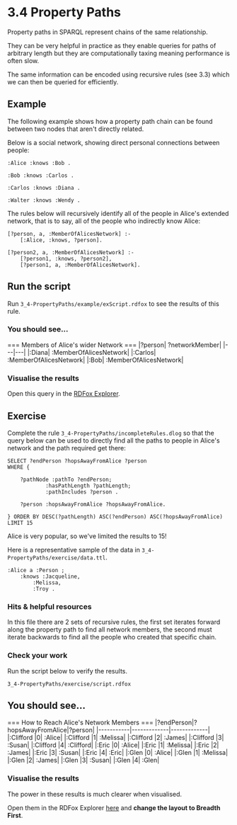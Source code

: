 # 3.4 Property Paths

Property paths in SPARQL represent chains of the same relationship.

They can be very helpful in practice as they enable queries for paths of arbitrary length but they are computationally taxing meaning performance is often slow.

The same information can be encoded using recursive rules (see 3.3) which we can then be queried for efficiently.

## Example

The following example shows how a property path chain can be found between two nodes that aren't directly related.

Below is a social network, showing direct personal connections between people:

```
:Alice :knows :Bob .

:Bob :knows :Carlos .

:Carlos :knows :Diana .

:Walter :knows :Wendy .
```
The rules below will recursively identify all of the people in Alice's extended network, that is to say, all of the people who indirectly know Alice:
```
[?person, a, :MemberOfAlicesNetwork] :-
    [:Alice, :knows, ?person].

[?person2, a, :MemberOfAlicesNetwork] :-
    [?person1, :knows, ?person2],
    [?person1, a, :MemberOfAlicesNetwork].
```

## Run the script

Run `3_4-PropertyPaths/example/exScript.rdfox` to see the results of this rule.

### You should see...

=== Members of Alice's wider Network ===
|?person|	?networkMember|
|---|---|
|:Diana|	:MemberOfAlicesNetwork|
|:Carlos|	:MemberOfAlicesNetwork|
|:Bob|	:MemberOfAlicesNetwork|

### Visualise the results

Open this query in the [RDFox Explorer](http://localhost:12110/console/datastores/explore?datastore=default&query=SELECT%20%3Fperson%20%3FnetworkMember%0AWHERE%20%7B%0A%20%20%20%20%3Fperson%20a%20%3FnetworkMember%20.%0A%7D).

## Exercise

Complete the rule `3_4-PropertyPaths/incompleteRules.dlog` so that the query below can be used to directly find all the paths to people in Alice's network and the path required get there:

```
SELECT ?endPerson ?hopsAwayFromAlice ?person
WHERE {

    ?pathNode :pathTo ?endPerson;
            :hasPathLength ?pathLength;
            :pathIncludes ?person .

    ?person :hopsAwayFromAlice ?hopsAwayFromAlice.

} ORDER BY DESC(?pathLength) ASC(?endPerson) ASC(?hopsAwayFromAlice)
LIMIT 15
```
Alice is very popular, so we've limited the results to 15!

Here is a representative sample of the data in `3_4-PropertyPaths/exercise/data.ttl`.
```
:Alice a :Person ;
    :knows :Jacqueline,
        :Melissa,
        :Troy .
```

### Hits & helpful resources

In this file there are 2 sets of recursive rules, the first set iterates forward along the property path to find all network members, the second must iterate backwards to find all the people who created that specific chain.

### Check your work

Run the script below to verify the results.

`3_4-PropertyPaths/exercise/script.rdfox`

## You should see...

=== How to Reach Alice's Network Members ===
|?endPerson|?hopsAwayFromAlice|?person|
|-----------|-------------|-------------|
|:Clifford	|0|	:Alice|
|:Clifford	|1|	:Melissa|
|:Clifford	|2|	:James|
|:Clifford	|3|	:Susan|
|:Clifford	|4|	:Clifford|
|:Eric	|0|	:Alice|
|:Eric	|1|	:Melissa|
|:Eric	|2|	:James|
|:Eric	|3|	:Susan|
|:Eric	|4|	:Eric|
|:Glen	|0|	:Alice|
|:Glen	|1|	:Melissa|
|:Glen	|2|	:James|
|:Glen	|3|	:Susan|
|:Glen	|4|	:Glen|

### Visualise the results

The power in these results is much clearer when visualised.

Open them in the RDFox Explorer [here](http://localhost:12110/console/datastores/explore?datastore=default&query=SELECT%20%3FendPerson%20%3Fperson%0AWHERE%20%7B%0A%0A%20%20%20%20%3FpathNode%20%3ApathTo%20%3FendPerson%3B%0A%20%20%20%20%20%20%20%20%20%20%20%20%3AhasPathLength%20%3FpathLength%3B%0A%20%20%20%20%20%20%20%20%20%20%20%20%3ApathIncludes%20%3Fperson%20.%0A%0A%20%20%20%20%3Fperson%20%3AhopsAwayFromAlice%20%3FhopsAwayFromAlice.%0A%0A%7D%20ORDER%20BY%20DESC%28%3FpathLength%29%20ASC%28%3FendPerson%29%20ASC%28%3FhopsAwayFromAlice%29) and **change the layout to Breadth First**.
